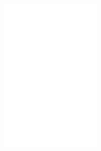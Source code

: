 <img src="https://github.com/terabyte3/terabyte3/raw/main/github-metrics.svg" width=60%>

<!-- this only exists to trigger update -->
